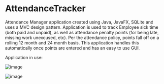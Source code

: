 # AttendanceTracker
 
Attendance Manager application created using Java, JavaFX, SQLite and uses a MVC design pattern. Application is used to track Employee sick time (both paid and unpaid), as well as attendance penalty points (for being late, missing work unexcused, etc). Per the attendance policy, points fall off on a rolling 12 month and 24 month basis. This application handles this automatically once points are entered and has an easy to use GUI.

Application in use:

![image](https://user-images.githubusercontent.com/86175454/126022403-0b3acb13-8db8-4a9d-b5a9-cdf1cfb22343.png)

![image](https://user-images.githubusercontent.com/86175454/126022406-528a4d4c-7842-40e1-bb1f-cbb2bd82be39.png)
